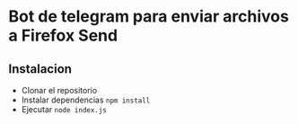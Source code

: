 # Bot de telegram para enviar archivos a Firefox Send

## Instalacion
- Clonar el repositorio
- Instalar dependencias `npm install`
- Ejecutar `node index.js`
